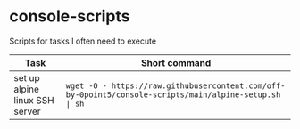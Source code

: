 # console-scripts
Scripts for tasks I often need to execute

| Task | Short command |
|--- | --- |
| set up alpine linux SSH server | `wget -O - https://raw.githubusercontent.com/off-by-0point5/console-scripts/main/alpine-setup.sh \| sh` |
